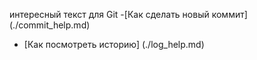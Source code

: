 интересный текст для Git
-[Как сделать новый коммит] (./commit_help.md)
- [Как посмотреть историю] (./log_help.md)
